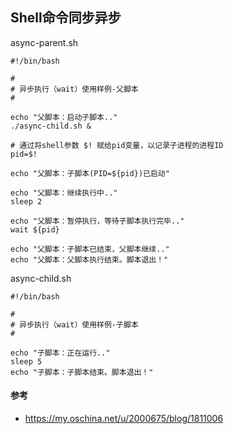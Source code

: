 Shell命令同步异步
----------------
async-parent.sh
```shell
#!/bin/bash

#
# 异步执行（wait）使用样例-父脚本
#

echo "父脚本：启动子脚本.."
./async-child.sh &

# 通过将shell参数 $! 赋给pid变量，以记录子进程的进程ID
pid=$!  

echo "父脚本：子脚本(PID=${pid})已启动"

echo "父脚本：继续执行中.."
sleep 2

echo "父脚本：暂停执行，等待子脚本执行完毕.."
wait ${pid}

echo "父脚本：子脚本已结束，父脚本继续.."
echo "父脚本：父脚本执行结束。脚本退出！"
```

async-child.sh
```shell
#!/bin/bash

#
# 异步执行（wait）使用样例-子脚本
#

echo "子脚本：正在运行.."
sleep 5
echo "子脚本：子脚本结束。脚本退出！"
```

#### 参考
 - https://my.oschina.net/u/2000675/blog/1811006